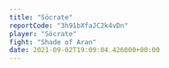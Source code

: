 ```yaml
---
title: "Söcrate"
reportCode: "3h91bXfaJC2k4vDn"
player: "Söcrate"
fight: "Shade of Aran"
date: 2021-09-02T19:09:04.426000+00:00
---
```

